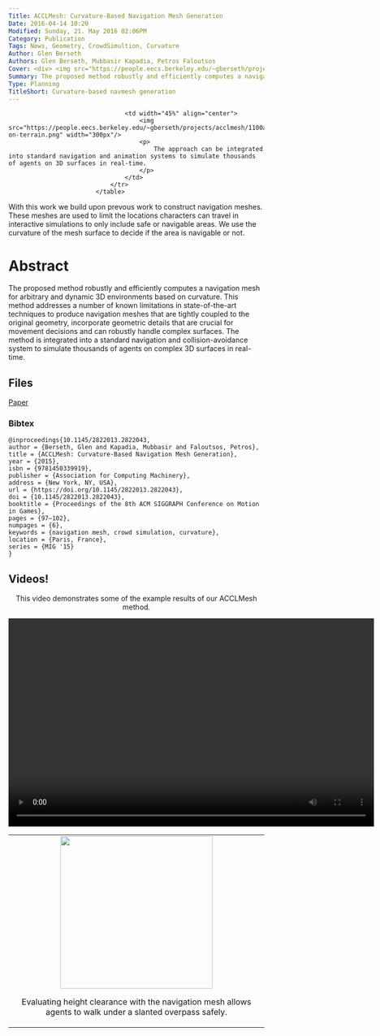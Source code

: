 ```yaml
---
Title: ACCLMesh: Curvature-Based Navigation Mesh Generation
Date: 2016-04-14 10:20
Modified: Sunday, 21. May 2016 02:06PM 
Category: Publication
Tags: News, Geometry, CrowdSimultion, Curvature
Author: Glen Berseth
Authors: Glen Berseth, Mubbasir Kapadia, Petros Faloutsos
Cover: <div> <img src="https://people.eecs.berkeley.edu/~gberseth/projects/acclmesh/underpass.png" width="45%"/> <img src="https://people.eecs.berkeley.edu/~gberseth/projects/acclmesh/1100agents-on-terrain.png" width="45%"/> </div>
Summary: The proposed method robustly and efficiently computes a navigation mesh for arbitrary and dynamic 3D environments based on curvature. This method addresses a number of known limitations in state-of-the-art techniques to produce navigation meshes that are tightly coupled to the original geometry, incorporate geometric details that are crucial for movement decisions and can robustly handle complex surfaces. The method is integrated into a standard navigation and collision-avoidance system to simulate thousands of agents on complex 3D surfaces in real-time.
Type: Planning
TitleShort: Curvature-based navmesh generation
---
```


<table width="100%">
								<tr width="100%">
									<td width="45%" align="center">
										<img src="https://people.eecs.berkeley.edu/~gberseth/projects/acclmesh/underpass.png" width="300px"/>
										<p>
											Evaluating height clearance with the navigation mesh allows agents to walk under a slanted overpass safely.
										</p>
									</td>
									
									<td width="45%" align="center">
										<img src="https://people.eecs.berkeley.edu/~gberseth/projects/acclmesh/1100agents-on-terrain.png" width="300px"/>
										<p>
											The approach can be integrated into standard navigation and animation systems to simulate thousands of agents on 3D surfaces in real-time.
										</p>
									</td>
								</tr>
							</table>
							

With this work we build upon prevous work to construct navigation meshes. These meshes are used to limit the locations	characters can travel in interactive simulations to only include safe or navigable areas. We use the curvature of the mesh surface to decide if the area is navigable or not.
									

# Abstract

The proposed method robustly and efficiently computes a navigation mesh for arbitrary and dynamic 3D environments based on curvature. This method addresses a number of known limitations in state-of-the-art techniques to produce navigation meshes that are tightly coupled to the original geometry, incorporate geometric details that are crucial for movement decisions and can robustly handle complex surfaces. The method is integrated into a standard navigation and collision-avoidance system to simulate thousands of agents on complex 3D surfaces in real-time.

## Files

[Paper](https://people.eecs.berkeley.edu/~gberseth/projects/acclmesh/MIG_2015_ACCLMesh.pdf)

### Bibtex

```
@inproceedings{10.1145/2822013.2822043,
author = {Berseth, Glen and Kapadia, Mubbasir and Faloutsos, Petros},
title = {ACCLMesh: Curvature-Based Navigation Mesh Generation},
year = {2015},
isbn = {9781450339919},
publisher = {Association for Computing Machinery},
address = {New York, NY, USA},
url = {https://doi.org/10.1145/2822013.2822043},
doi = {10.1145/2822013.2822043},
booktitle = {Proceedings of the 8th ACM SIGGRAPH Conference on Motion in Games},
pages = {97–102},
numpages = {6},
keywords = {navigation mesh, crowd simulation, curvature},
location = {Paris, France},
series = {MIG '15}
}
```

## Videos!

<article style="text-align:center">
							<p>
								This video demonstrates some of the example results of our ACCLMesh method.
							</p>
							<video width="720" height="410" controls>
							  <source type="video/mp4" src="https://people.eecs.berkeley.edu/~gberseth/projects/acclmesh/ACCLMesh_CAVW.mp4"></source>
							  Your browser does not support the encoded video.
							</video>
						</article>

